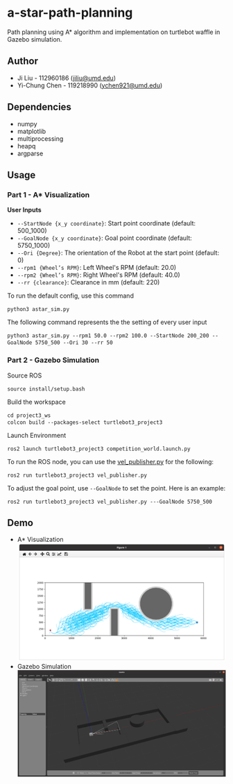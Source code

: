 # a-star-path-planning
Path planning using A* algorithm and implementation on turtlebot waffle in Gazebo simulation.

## Author
- Ji Liu - 112960186 (jiliu@umd.edu)
- Yi-Chung Chen - 119218990 (ychen921@umd.edu)

## Dependencies
- numpy
- matplotlib
- multiprocessing
- heapq
- argparse

## Usage
### Part 1 - A* Visualization
**User Inputs**
- `--StartNode {x_y coordinate}`: Start point coordinate (default: 500_1000)
- `--GoalNode {x_y coordinate}`: Goal point coordinate (default: 5750_1000)
- `--Ori {Degree}`: The orientation of the Robot at the start point (default: 0)
- `--rpm1 {Wheel’s RPM}`: Left Wheel's RPM (default: 20.0)
- `--rpm2 {Wheel’s RPM}`: Right Wheel's RPM (default: 40.0)
- `--rr {clearance}`: Clearance in mm (default: 220)

To run the default config, use this command
```
python3 astar_sim.py
```

The following command represents the the setting of every user input
```
python3 astar_sim.py --rpm1 50.0 --rpm2 100.0 --StartNode 200_200 --GoalNode 5750_500 --Ori 30 --rr 50
```

### Part 2 - Gazebo Simulation
Source ROS
```
source install/setup.bash
```

Build the workspace
```
cd project3_ws
colcon build --packages-select turtlebot3_project3
```

Launch Environment
```
ros2 launch turtlebot3_project3 competition_world.launch.py
```

To run the ROS node, you can use the [vel_publisher.py](/scripts/astar_sim.py) for the following:

```
ros2 run turtlebot3_project3 vel_publisher.py
```
To adjust the goal point, use `--GoalNode` to set the point. Here is an example:
```
ros2 run turtlebot3_project3 vel_publisher.py ---GoalNode 5750_500
```

## Demo
- A* Visualization
[![](Figures/demo2.png)](https://youtu.be/kb4CH7fvLws)
- Gazebo Simulation
[![](Figures/demo1.png)](https://youtu.be/tKGekSLWd3s)
